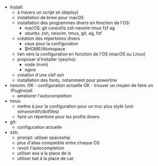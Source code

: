 - Install:
    - à travers un script sh (deploy)
    - installation de brew pour macOS
    - installation des programmes divers en fonction de l'OS:
        - macOS: git coreutils zsh neovim tmux fzf ag
        - ubuntu: zsh, neovim, tmux, git, ag, fzf
    - création des répertoires divers
        - ceux pour la configuration
        - $HOME/Workspace
    - lien vers la configuration en fonction de l'OS (macOS ou Linux)
    - proposer d'installer (yes/no):
        - node (nvm)
        - nginx
    - création d'une clef ssh
    - installation des fonts, notamment pour powerline
- neovim:
    OK - configuration actuelle
    OK - trouver un moyen de faire un :PlugInstall
    - ameliorer l'autocompletion
- tmux:
    - mettre à jour la configuration pour un truc plus stylé (voir simonsmith/dotfiles)
    - faire un répertoire pour les profils divers
- git:
    - configuration actuelle
- zsh:
    - prompt: utiliser spaceship
    - plus d'alias compatible entre chaque OS
    - revoir l'autocompletion
    - utiliser exa à la place de ls
    - utiliser bat à la place de cat

